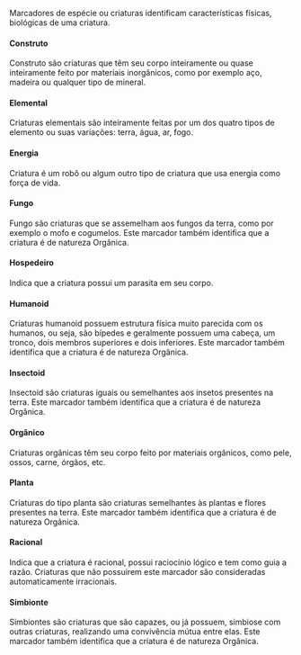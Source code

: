 Marcadores de espécie ou criaturas identificam características físicas, biológicas de uma criatura.

#### Construto
Construto são criaturas que têm seu corpo inteiramente ou quase inteiramente feito por materiais inorgânicos, como por exemplo aço, madeira ou qualquer tipo de mineral.

#### Elemental
Criaturas elementais são inteiramente feitas por um dos quatro tipos de elemento ou suas variações: terra, água, ar, fogo.

#### Energia
Criatura é um robô ou algum outro tipo de criatura que usa energia como força de vida.

#### Fungo
Fungo são criaturas que se assemelham aos fungos da terra, como por exemplo o mofo e cogumelos. Este marcador também identifica que a criatura é de natureza Orgânica.

#### Hospedeiro
Indica que a criatura possui um parasita em seu corpo.

#### Humanoid
Criaturas humanoid possuem estrutura física muito parecida com os humanos, ou seja, são bípedes e geralmente possuem uma cabeça, um tronco, dois membros superiores e dois inferiores. Este marcador também identifica que a criatura é de natureza Orgânica.

#### Insectoid
Insectoid são criaturas iguais ou semelhantes aos insetos presentes na terra. Este marcador também identifica que a criatura é de natureza Orgânica.

#### Orgânico
Criaturas orgânicas têm seu corpo feito por materiais orgânicos, como pele, ossos, carne, órgãos, etc.

#### Planta
Criaturas do tipo planta são criaturas semelhantes às plantas e flores presentes na terra. Este marcador também identifica que a criatura é de natureza Orgânica.

#### Racional
Indica que a criatura é racional, possui raciocínio lógico e tem como guia a razão. Criaturas que não possuirem este marcador são consideradas automaticamente irracionais.

#### Simbionte
Simbiontes são criaturas que são capazes, ou já possuem, simbiose com outras criaturas, realizando uma convivência mútua entre elas. Este marcador também identifica que a criatura é de natureza Orgânica.


